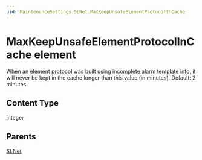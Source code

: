 ```yaml
---
uid: MaintenanceSettings.SLNet.MaxKeepUnsafeElementProtocolInCache
---
```


# MaxKeepUnsafeElementProtocolInCache element

When an element protocol was built using incomplete alarm template info, it will never be kept in the cache longer than this value (in minutes). Default: 2 minutes.

## Content Type

integer

## Parents

[SLNet](xref:MaintenanceSettings.SLNet)
